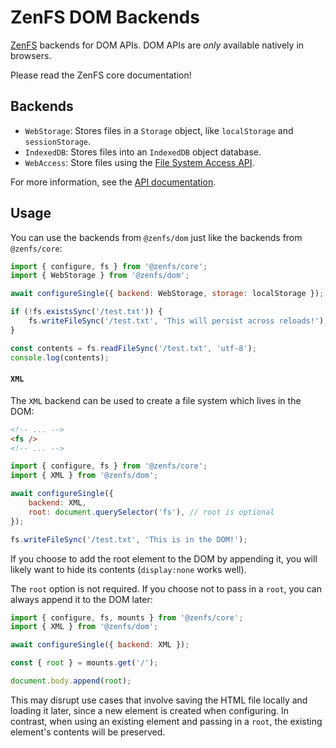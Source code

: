 # ZenFS DOM Backends

[ZenFS](https://github.com/zen-fs/core) backends for DOM APIs. DOM APIs are _only_ available natively in browsers.

Please read the ZenFS core documentation!

## Backends

-   `WebStorage`: Stores files in a `Storage` object, like `localStorage` and `sessionStorage`.
-   `IndexedDB`: Stores files into an `IndexedDB` object database.
-   `WebAccess`: Store files using the [File System Access API](https://developer.mozilla.org/Web/API/File_System_API).

For more information, see the [API documentation](https://zen-fs.github.io/dom).

## Usage

You can use the backends from `@zenfs/dom` just like the backends from `@zenfs/core`:

```js
import { configure, fs } from '@zenfs/core';
import { WebStorage } from '@zenfs/dom';

await configureSingle({ backend: WebStorage, storage: localStorage });

if (!fs.existsSync('/test.txt')) {
	fs.writeFileSync('/test.txt', 'This will persist across reloads!');
}

const contents = fs.readFileSync('/test.txt', 'utf-8');
console.log(contents);
```

#### `XML`

The `XML` backend can be used to create a file system which lives in the DOM:

```html
<!-- ... -->
<fs />
<!-- ... -->
```

```js
import { configure, fs } from '@zenfs/core';
import { XML } from '@zenfs/dom';

await configureSingle({
	backend: XML,
	root: document.querySelector('fs'), // root is optional
});

fs.writeFileSync('/test.txt', 'This is in the DOM!');
```

If you choose to add the root element to the DOM by appending it, you will likely want to hide its contents (`display:none` works well).

The `root` option is not required. If you choose not to pass in a `root`, you can always append it to the DOM later:

```js
import { configure, fs, mounts } from '@zenfs/core';
import { XML } from '@zenfs/dom';

await configureSingle({ backend: XML });

const { root } = mounts.get('/');

document.body.append(root);
```

This may disrupt use cases that involve saving the HTML file locally and loading it later, since a new element is created when configuring. In contrast, when using an existing element and passing in a `root`, the existing element's contents will be preserved.
